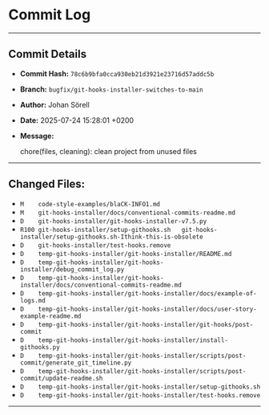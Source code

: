 # Commit Log

---

## Commit Details

- **Commit Hash:**   `78c6b9bfa0cca930eb21d3921e23716d57addc5b`
- **Branch:**        `bugfix/git-hooks-installer-switches-to-main`
- **Author:**        Johan Sörell
- **Date:**          2025-07-24 15:28:01 +0200
- **Message:**

  chore(files, cleaning): clean project from unused files

---

## Changed Files:

- `M	code-style-examples/blaCK-INFO1.md`
- `M	git-hooks-installer/docs/conventional-commits-readme.md`
- `D	git-hooks-installer/git-hooks-installer-v7.5.py`
- `R100	git-hooks-installer/setup-githooks.sh	git-hooks-installer/setup-githooks.sh-Ithink-this-is-obsolete`
- `D	git-hooks-installer/test-hooks.remove`
- `D	temp-git-hooks-installer/git-hooks-installer/README.md`
- `D	temp-git-hooks-installer/git-hooks-installer/debug_commit_log.py`
- `D	temp-git-hooks-installer/git-hooks-installer/docs/conventional-commits-readme.md`
- `D	temp-git-hooks-installer/git-hooks-installer/docs/example-of-logs.md`
- `D	temp-git-hooks-installer/git-hooks-installer/docs/user-story-example-readme.md`
- `D	temp-git-hooks-installer/git-hooks-installer/git-hooks/post-commit`
- `D	temp-git-hooks-installer/git-hooks-installer/install-githooks.py`
- `D	temp-git-hooks-installer/git-hooks-installer/scripts/post-commit/generate_git_timeline.py`
- `D	temp-git-hooks-installer/git-hooks-installer/scripts/post-commit/update-readme.sh`
- `D	temp-git-hooks-installer/git-hooks-installer/setup-githooks.sh`
- `D	temp-git-hooks-installer/git-hooks-installer/test-hooks.remove`

---
